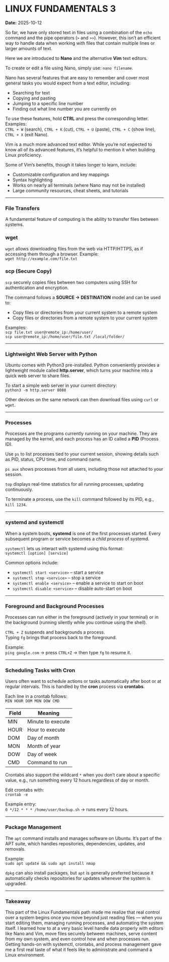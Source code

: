 # LINUX FUNDAMENTALS 3 
**Date:** 2025-10-12 

So far, we have only stored text in files using a combination of the `echo` command and the pipe operators (`>` and `>>`). However, this isn’t an efficient way to handle data when working with files that contain multiple lines or larger amounts of text.

Here we are introduced to **Nano** and the alternative **Vim** text editors.  

To create or edit a file using Nano, simply use: `nano filename`.

Nano has several features that are easy to remember and cover most general tasks you would expect from a text editor, including:  
- Searching for text  
- Copying and pasting  
- Jumping to a specific line number  
- Finding out what line number you are currently on  

To use these features, hold **CTRL** and press the corresponding letter.  
Examples:  
`CTRL + W` (search), `CTRL + K` (cut), `CTRL + U` (paste), `CTRL + C` (show line), `CTRL + X` (exit Nano).  

Vim is a much more advanced text editor. While you’re not expected to know all of its advanced features, it’s helpful to mention it when building Linux proficiency.  

Some of Vim’s benefits, though it takes longer to learn, include:  
- Customizable configuration and key mappings  
- Syntax highlighting  
- Works on nearly all terminals (where Nano may not be installed)  
- Large community resources, cheat sheets, and tutorials  

---

### File Transfers  

A fundamental feature of computing is the ability to transfer files between systems.  

### wget  
`wget` allows downloading files from the web via HTTP/HTTPS, as if accessing them through a browser. Example:  
`wget http://example.com/file.txt`  

### scp (Secure Copy)  
`scp` securely copies files between two computers using SSH for authentication and encryption.  

The command follows a **SOURCE → DESTINATION** model and can be used to:  
- Copy files or directories from your current system to a remote system  
- Copy files or directories from a remote system to your current system  

Examples:  
`scp file.txt user@remote_ip:/home/user/`  
`scp user@remote_ip:/home/user/file.txt /local/folder/`  

---

### Lightweight Web Server with Python  

Ubuntu comes with Python3 pre-installed. Python conveniently provides a lightweight module called **http.server**, which turns your machine into a quick web server to share files.  

To start a simple web server in your current directory:  
`python3 -m http.server 8080`  

Other devices on the same network can then download files using `curl` or `wget`.  

---

### Processes  

Processes are the programs currently running on your machine. They are managed by the kernel, and each process has an ID called a **PID** (Process ID).  

Use `ps` to list processes tied to your current session, showing details such as PID, status, CPU time, and command name.  

`ps aux` shows processes from all users, including those not attached to your session.  

`top` displays real-time statistics for all running processes, updating continuously.  

To terminate a process, use the `kill` command followed by its PID, e.g., `kill 1234`.  

---

### systemd and systemctl  

When a system boots, **systemd** is one of the first processes started. Every subsequent program or service becomes a *child process* of systemd.  

`systemctl` lets us interact with systemd using this format:  
`systemctl [option] [service]`  

Common options include:  
- `systemctl start <service>` – start a service  
- `systemctl stop <service>` – stop a service  
- `systemctl enable <service>` – enable a service to start on boot  
- `systemctl disable <service>` – disable auto-start on boot  

---

### Foreground and Background Processes  

Processes can run either in the foreground (actively in your terminal) or in the background (running silently while you continue using the shell).  

`CTRL + Z` suspends and backgrounds a process.  
Typing `fg` brings that process back to the foreground.  

Example:  
`ping google.com` → press `CTRL+Z` → then type `fg` to resume it.  

---

### Scheduling Tasks with Cron  

Users often want to schedule actions or tasks automatically after boot or at regular intervals. This is handled by the **cron** process via **crontabs**.  

Each line in a crontab follows:  
`MIN HOUR DOM MON DOW CMD`  

| Field | Meaning |
|-------|----------|
| MIN | Minute to execute |
| HOUR | Hour to execute |
| DOM | Day of month |
| MON | Month of year |
| DOW | Day of week |
| CMD | Command to run |

Crontabs also support the wildcard `*` when you don’t care about a specific value, e.g., run something every 12 hours regardless of day or month.  

Edit crontabs with:  
`crontab -e`  

Example entry:  
`0 */12 * * * /home/user/backup.sh` → runs every 12 hours.  

---

### Package Management  

The `apt` command installs and manages software on Ubuntu. It’s part of the APT suite, which handles repositories, dependencies, updates, and removals.  

Example:  
`sudo apt update && sudo apt install nmap`  

`dpkg` can also install packages, but `apt` is generally preferred because it automatically checks repositories for updates whenever the system is upgraded.  

---

### Takeaway  

This part of the Linux Fundamentals path made me realize that real control over a system begins once you move beyond just reading files — when you start editing them, managing running processes, and automating the system itself. I learned how to at a very basic level handle data properly with editors like Nano and Vim, move files securely between machines, serve content from my own system, and even control how and when processes run. Getting hands-on with systemctl, crontabs, and process management gave me a first real taste of what it feels like to administrate and command a Linux environment.